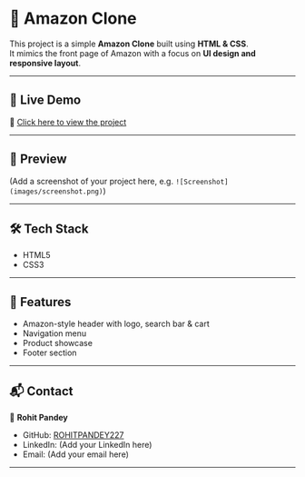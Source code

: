 # 🛒 Amazon Clone

This project is a simple **Amazon Clone** built using **HTML & CSS**.  
It mimics the front page of Amazon with a focus on **UI design and responsive layout**.

---

## 🚀 Live Demo
🔗 [Click here to view the project](https://rohitpandey227.github.io/Amazon-clone/)

---

## 📸 Preview
(Add a screenshot of your project here, e.g. `![Screenshot](images/screenshot.png)`)

---

## 🛠️ Tech Stack
- HTML5
- CSS3

---

## 📂 Features
- Amazon-style header with logo, search bar & cart
- Navigation menu
- Product showcase
- Footer section

---

## 📬 Contact
👤 **Rohit Pandey**  
- GitHub: [ROHITPANDEY227](https://github.com/ROHITPANDEY227)  
- LinkedIn: (Add your LinkedIn here)  
- Email: (Add your email here)  

---
